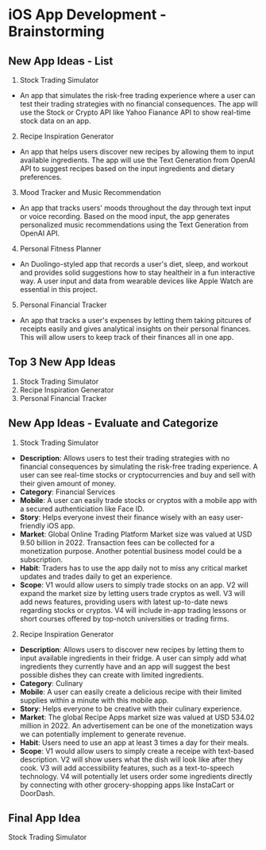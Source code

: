 # iOS App Development - Brainstorming

## New App Ideas - List
1. Stock Trading Simulator
- An app that simulates the risk-free trading experience where a user can test their trading strategies with no financial consequences. The app will use the Stock or Crypto API like Yahoo Fianance API to show real-time stock data on an app.
  
2. Recipe Inspiration Generator
- An app that helps users discover new recipes by allowing them to input available ingredients. The app will use the Text Generation from OpenAI API to suggest recipes based on the input ingredients and dietary preferences.
  
3. Mood Tracker and Music Recommendation
- An app that tracks users' moods throughout the day through text input or voice recording. Based on the mood input, the app generates personalized music recommendations using the Text Generation from OpenAI API.
  
4. Personal Fitness Planner
- An Duolingo-styled app that records a user's diet, sleep, and workout and provides solid suggestions how to stay healtheir in a fun interactive way. A user input and data from wearable devices like Apple Watch are essential in this project.
  
5. Personal Financial Tracker
- An app that tracks a user's expenses by letting them taking pitcures of receipts easily and gives analytical insights on their personal finances. This will allow users to keep track of their finances all in one app.

## Top 3 New App Ideas
1. Stock Trading Simulator
2. Recipe Inspiration Generator
3. Personal Financial Tracker

## New App Ideas - Evaluate and Categorize
1. Stock Trading Simulator
- **Description**: Allows users to test their trading strategies with no financial consequences by simulating the risk-free trading experience. A user can see real-time stocks or cryptocurrencies and buy and sell with their given amount of money.
- **Category**: Financial Services
- **Mobile**: A user can easily trade stocks or cryptos with a mobile app with a secured authenticiation like Face ID.
- **Story**: Helps everyone invest their finance wisely with an easy user-friendly iOS app.
- **Market**: Global Online Trading Platform Market size was valued at USD 9.50 billion in 2022. Transaction fees can be collected for a monetization purpose. Another potential business model could be a subscription.
- **Habit**: Traders has to use the app daily not to miss any critical market updates and trades daily to get an experience.
- **Scope**: V1 would allow users to simply trade stocks on an app. V2 will expand the market size by letting users trade cryptos as well. V3 will add news features, providing users with latest up-to-date news regarding stocks or cryptos. V4 will include in-app trading lessons or short courses offered by top-notch universities or trading firms.

2. Recipe Inspiration Generator
- **Description**: Allows users to discover new recipes by letting them to input available ingredients in their fridge. A user can simply add what ingredients they currently have and an app will suggest the best possible dishes they can create with limited ingredients.
- **Category**: Culinary
- **Mobile**: A user can easily create a delicious recipe with their limited supplies within a minute with this mobile app.
- **Story**: Helps everyone to be creative with their culinary experience.
- **Market**: The global Recipe Apps market size was valued at USD 534.02 million in 2022. An advertisement can be one of the monetization ways we can potentially implement to generate revenue.
- **Habit**: Users need to use an app at least 3 times a day for their meals.
- **Scope**: V1 would allow users to simply create a receipe with text-based description. V2 will show users what the dish will look like after they cook. V3 will add accessibility features, such as a text-to-speech technology. V4 will potentially let users order some ingredients directly by connecting with other grocery-shopping apps like InstaCart or DoorDash.

## Final App Idea
Stock Trading Simulator
